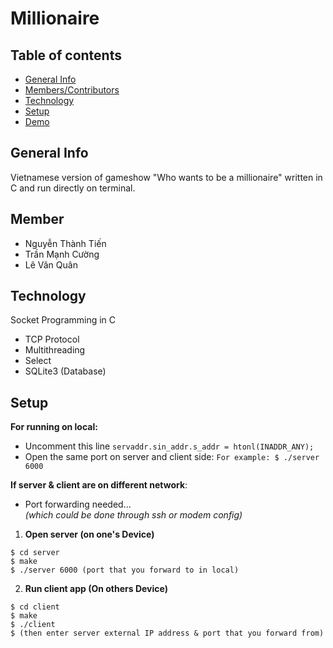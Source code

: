 # Millionaire

## Table of contents
* [General Info](#general-info)
* [Members/Contributors](#member)
* [Technology](#technology)
* [Setup](#setup)
* [Demo](#demo)

## General Info
Vietnamese version of gameshow "Who wants to be a millionaire" written in C and run directly on terminal.
## Member
* Nguyễn Thành Tiến
* Trần Mạnh Cường
* Lê Văn Quân
## Technology
Socket Programming in C
* TCP Protocol
* Multithreading
* Select
* SQLite3 (Database)

## Setup
<b>For running on local:</b>
- Uncomment this line `servaddr.sin_addr.s_addr = htonl(INADDR_ANY);`
- Open the same port on server and client side:  `For example: $ ./server 6000`

<b>If server & client are on different network</b>: 
- Port forwarding needed... 
<br><i>(which could be done through ssh or modem config)</i>

1. <b> Open server (on one's Device) </b>
```
$ cd server
$ make
$ ./server 6000 (port that you forward to in local)
```

2. <b> Run client app (On others Device) </b>
```
$ cd client
$ make
$ ./client
$ (then enter server external IP address & port that you forward from)
```
